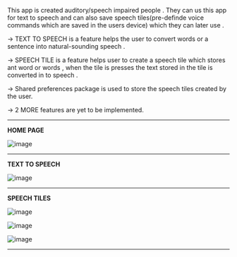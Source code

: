 This app is created auditory/speech impaired people . They can us this app for text to speech and can also save speech tiles(pre-definde voice commands which are saved in the users device) which they can later use .


-> TEXT TO SPEECH is a feature helps the user to convert words or a sentence into natural-sounding speech .

-> SPEECH TILE is a feature helps user to create a speech tile which stores ant word or words , when the tile is presses the text stored in the tile is converted in to speech .

-> Shared preferences package is used to store the speech tiles created by the user.

-> 2 MORE features are yet to be implemented.

-------------------------------------------------------------------------------------------------------------------------------------------------------------------------

**HOME PAGE**



![image](https://user-images.githubusercontent.com/92781591/186168217-cef878c7-c8f0-4bc1-a446-c960d0a36755.png)


-----------------------------------------------------------------------------------------------------------------------------------------------------------------------

**TEXT TO SPEECH**


![image](https://user-images.githubusercontent.com/92781591/186168395-2fa541a4-2617-46f5-9d2c-ce4ded788d9e.png)



-----------------------------------------------------------------------------------------------------------------------------------------------------------------------

**SPEECH TILES**


![image](https://user-images.githubusercontent.com/92781591/186168596-5546f0da-ec75-41fd-8fb4-bd1eb012ac07.png)




![image](https://user-images.githubusercontent.com/92781591/186168748-ee7e1646-cbb2-40ef-a447-2aafb03002e7.png)





![image](https://user-images.githubusercontent.com/92781591/186169036-7079b58e-2b25-4a35-9048-05d4bd427c0d.png)




-----------------------------------------------------------------------------------------------------------------------------------------------------------------------



